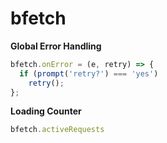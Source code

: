 # bfetch

__Global Error Handling__
```jsx
bfetch.onError = (e, retry) => {
  if (prompt('retry?') === 'yes')
    retry();
};
```

__Loading Counter__
```jsx
bfetch.activeRequests
```
